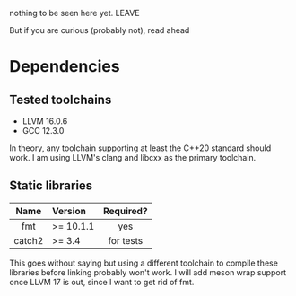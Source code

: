 nothing to be seen here yet. LEAVE

But if you are curious (probably not), read ahead

# Dependencies
## Tested toolchains

- LLVM 16.0.6
- GCC 12.3.0

In theory, any toolchain supporting at least the C++20 standard should work.
I am using LLVM's clang and libcxx as the primary toolchain.

## Static libraries

| Name   | Version   | Required? |
|:------:|:----------|:---------:|
| fmt    | >= 10.1.1 | yes       |
| catch2 | >= 3.4    | for tests |

This goes without saying but using a different toolchain to compile these libraries before linking probably won't work.
I will add meson wrap support once LLVM 17 is out, since I want to get rid of fmt.
